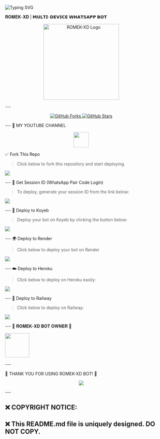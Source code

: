 ![Typing SVG](https://readme-typing-svg.demolab.com?font=Ribeye&size=50&pause=1000&color=3F00FF&center=true&width=900&height=100&lines=𝐑𝐎𝐌𝐄𝐊%20-𝐗𝐃;%20𝗠𝗨𝗟𝗧𝗜-𝗗𝗘𝗩𝗜𝗖𝗘%20𝗪𝗛𝗔𝗧𝗦𝗔𝗣𝗣%20𝗕𝗢𝗧;%20𝗗𝗘𝗩𝗘𝗟𝗢𝗣𝗘𝗗%20𝗕𝗬%20𝐑𝐎𝐌𝐄𝐊%20𝐗𝐃..💖)
<p align="center">


𝐑𝐎𝐌𝐄𝐊-𝐗𝐃 | 𝗠𝗨𝗟𝗧𝗜-𝗗𝗘𝗩𝗜𝗖𝗘 𝗪𝗛𝗔𝗧𝗦𝗔𝗣𝗣 𝗕𝗢𝗧

<p align="center">
  <img src="https://files.catbox.moe/119585.jpg" width="250" alt="ROMEK-XD Logo"/>
</p>
---

<p align="center">
  <a href="https://github.com/ROMEKTRICKS/ROMEK-XD/fork">
    <img src="https://img.shields.io/github/forks/ROMEKTRICKS/ROMEK-XD?label=Forks&style=social" alt="GitHub Forks">
  </a>
  <a href="https://github.com/ROMEKTRICKS/ROMEK-XD/stargazers">
    <img src="https://img.shields.io/github/stars/ROMEKTRICKS/ROMEK-XD?style=social" alt="GitHub Stars">
  </a>
</p>
---
🎥 MY YOUTUBE CHANNEL
<p align="center">
  <a href="https://youtube.com/@romek-xd9">
    <img src="https://telegra.ph/file/eebe86c26e98ffeae39ea.jpg" width="50">
  </a>
</p
---
🚀 DEPLOYMENT METHODS

✅ Fork This Repo
> Click below to fork this repository and start deploying.
<p align="left">
  <a href="https://github.com/ROMEKTRICKS/ROMEK-XD/fork">
    <img src="https://img.shields.io/badge/Fork%20This%20Repo-000000?style=for-the-badge&logo=github&logoColor=white"/>
  </a>
</p>
---
🔑 Get Session ID (WhatsApp Pair Code Login)

> To deploy, generate your session ID from the link below:
<p align="left">
  <a href="https://moral-nert-romektricks-a02cb369.koyeb.app/?">
    <img src="https://img.shields.io/badge/%F0%9F%9A%80%20GET%20PAIR%20CODE%20WEB-ffcc00?style=for-the-badge"/>
  </a>
</p>
---
🚀 Deploy to Koyeb

> Deploy your bot on Koyeb by clicking the button below:
<p align="left">
  <a href="https://app.koyeb.com/deploy?name=romek-xd&type=git&repository=ROMEKTRICKS%2FROMEK-XD&branch=main&builder=dockerfile&env%5BAUTO_STATUS_REPLY%5D=true&env%5BSESSION_ID%5D=&env%5BAUTO_STATUS_SEEN%5D=true&env%5BAUTO_REACT%5D=true&ports=8000%3Bhttp%3B%2F">
    <img src="https://img.shields.io/badge/Deploy%20to%20Koyeb-0066ff?style=for-the-badge&logo=koyeb&logoColor=white"/>
  </a>
</p>
---
🌍 Deploy to Render

> Click below to deploy your bot on Render
<p align="left">
  <a href="https://dashboard.render.com/">
    <img src="https://img.shields.io/badge/Deploy%20to%20Render-009688?style=for-the-badge&logo=render&logoColor=white"/>
  </a>
</p>
---
☁️ Deploy to Heroku

> Click below to deploy on Heroku easily:
<p align="left">
  <a href="https://dashboard.heroku.com/new?template=https://github.com/ROMEKTRICKS/ROMEK-XD">
    <img src="https://img.shields.io/badge/Deploy%20to%20Heroku-6762a6?style=for-the-badge&logo=heroku&logoColor=white"/>
  </a>
</p>
---
🚆 Deploy to Railway

> Click below to deploy on Railway:
<p align="left">
  <a href="https://railway.app/new/template?template=https://github.com/ROMEKTRICKS/ROMEK-XD">
    <img src="https://img.shields.io/badge/Deploy%20to%20Railway-ff5733?style=for-the-badge&logo=railway&logoColor=white"/>
  </a>
</p>
---
👑 𝐑𝐎𝐌𝐄𝐊-𝐗𝐃 𝐁𝐎𝐓 𝐎𝐖𝐍𝐄𝐑 👨

<p align="left">
  <a href="https://github.com/ROMEKTRICKS/">
    <img src="https://files.catbox.moe/fgpxbl.jpg" width="80" height="80">
  </a>
</p>
---

🎉 THANK YOU FOR USING ROMEK-XD BOT! 🎉

<p align="center">
  <a href="https://git.io/typing-svg">
    <img src="https://readme-typing-svg.demolab.com?font=EB+Garamond&weight=800&size=28&duration=4000&pause=1000&random=false&width=435&lines=THANKS+ALL+USE;MY+BOT+ROMEK-XD">
  </a>
</p>
---

## ❌ COPYRIGHT NOTICE:

## ❌ This README.md file is uniquely designed. DO NOT COPY.
